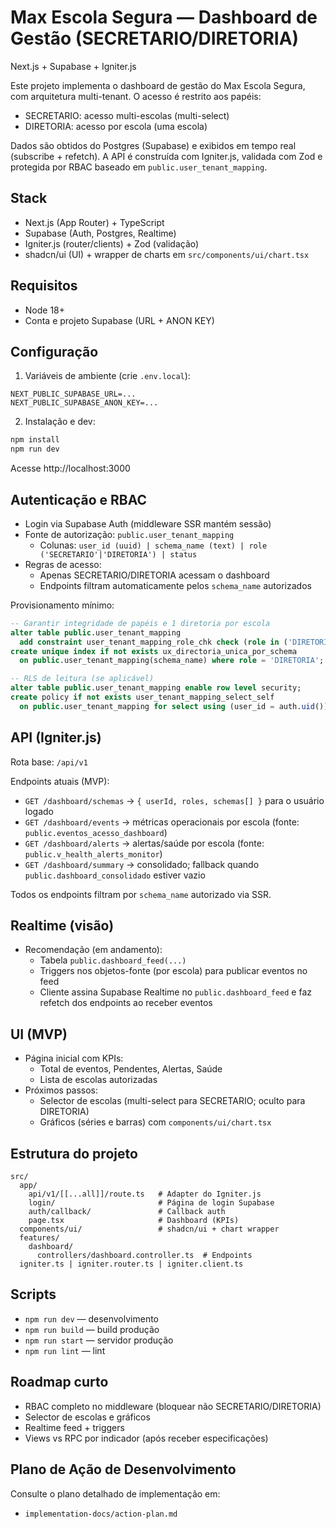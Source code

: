 # Max Escola Segura — Dashboard de Gestão (SECRETARIO/DIRETORIA)

Next.js + Supabase + Igniter.js

Este projeto implementa o dashboard de gestão do Max Escola Segura, com arquitetura multi-tenant. O acesso é restrito aos papéis:
- SECRETARIO: acesso multi-escolas (multi-select)
- DIRETORIA: acesso por escola (uma escola)

Dados são obtidos do Postgres (Supabase) e exibidos em tempo real (subscribe + refetch). A API é construída com Igniter.js, validada com Zod e protegida por RBAC baseado em `public.user_tenant_mapping`.

## Stack
- Next.js (App Router) + TypeScript
- Supabase (Auth, Postgres, Realtime)
- Igniter.js (router/clients) + Zod (validação)
- shadcn/ui (UI) + wrapper de charts em `src/components/ui/chart.tsx`

## Requisitos
- Node 18+
- Conta e projeto Supabase (URL + ANON KEY)

## Configuração
1. Variáveis de ambiente (crie `.env.local`):
```env
NEXT_PUBLIC_SUPABASE_URL=... 
NEXT_PUBLIC_SUPABASE_ANON_KEY=...
```

2. Instalação e dev:
```bash
npm install
npm run dev
```
Acesse http://localhost:3000

## Autenticação e RBAC
- Login via Supabase Auth (middleware SSR mantém sessão)
- Fonte de autorização: `public.user_tenant_mapping`
  - Colunas: `user_id (uuid) | schema_name (text) | role ('SECRETARIO'|'DIRETORIA') | status`
- Regras de acesso:
  - Apenas SECRETARIO/DIRETORIA acessam o dashboard
  - Endpoints filtram automaticamente pelos `schema_name` autorizados

Provisionamento mínimo:
```sql
-- Garantir integridade de papéis e 1 diretoria por escola
alter table public.user_tenant_mapping
  add constraint user_tenant_mapping_role_chk check (role in ('DIRETORIA','SECRETARIO'));
create unique index if not exists ux_directoria_unica_por_schema
  on public.user_tenant_mapping(schema_name) where role = 'DIRETORIA';

-- RLS de leitura (se aplicável)
alter table public.user_tenant_mapping enable row level security;
create policy if not exists user_tenant_mapping_select_self
  on public.user_tenant_mapping for select using (user_id = auth.uid());
```

## API (Igniter.js)
Rota base: `/api/v1`

Endpoints atuais (MVP):
- `GET /dashboard/schemas` → `{ userId, roles, schemas[] }` para o usuário logado
- `GET /dashboard/events` → métricas operacionais por escola (fonte: `public.eventos_acesso_dashboard`)
- `GET /dashboard/alerts` → alertas/saúde por escola (fonte: `public.v_health_alerts_monitor`)
- `GET /dashboard/summary` → consolidado; fallback quando `public.dashboard_consolidado` estiver vazio

Todos os endpoints filtram por `schema_name` autorizado via SSR.

## Realtime (visão)
- Recomendação (em andamento):
  - Tabela `public.dashboard_feed(...)`
  - Triggers nos objetos-fonte (por escola) para publicar eventos no feed
  - Cliente assina Supabase Realtime no `public.dashboard_feed` e faz refetch dos endpoints ao receber eventos

## UI (MVP)
- Página inicial com KPIs:
  - Total de eventos, Pendentes, Alertas, Saúde
  - Lista de escolas autorizadas
- Próximos passos:
  - Selector de escolas (multi-select para SECRETARIO; oculto para DIRETORIA)
  - Gráficos (séries e barras) com `components/ui/chart.tsx`

## Estrutura do projeto
```
src/
  app/
    api/v1/[[...all]]/route.ts   # Adapter do Igniter.js
    login/                       # Página de login Supabase
    auth/callback/               # Callback auth
    page.tsx                     # Dashboard (KPIs)
  components/ui/                 # shadcn/ui + chart wrapper
  features/
    dashboard/
      controllers/dashboard.controller.ts  # Endpoints
  igniter.ts | igniter.router.ts | igniter.client.ts
```

## Scripts
- `npm run dev` — desenvolvimento
- `npm run build` — build produção
- `npm run start` — servidor produção
- `npm run lint` — lint

## Roadmap curto
- RBAC completo no middleware (bloquear não SECRETARIO/DIRETORIA)
- Selector de escolas e gráficos
- Realtime feed + triggers
- Views vs RPC por indicador (após receber especificações)

## Plano de Ação de Desenvolvimento
Consulte o plano detalhado de implementação em:
- `implementation-docs/action-plan.md`